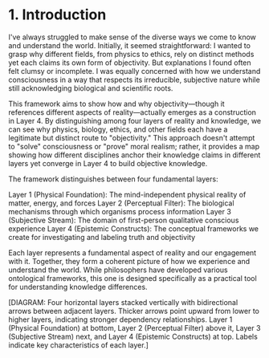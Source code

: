 # 1. Introduction
I've always struggled to make sense of the diverse ways we come to know and understand the world. Initially, it seemed straightforward: I wanted to grasp why different fields, from physics to ethics, rely on distinct methods yet each claims its own form of objectivity. But explanations I found often felt clumsy or incomplete. I was equally concerned with how we understand consciousness in a way that respects its irreducible, subjective nature while still acknowledging biological and scientific roots.

This framework aims to show how and why objectivity—though it references different aspects of reality—actually emerges as a construction in Layer 4. By distinguishing among four layers of reality and knowledge, we can see why physics, biology, ethics, and other fields each have a legitimate but distinct route to "objectivity." This approach doesn't attempt to "solve" consciousness or "prove" moral realism; rather, it provides a map showing how different disciplines anchor their knowledge claims in different layers yet converge in Layer 4 to build objective knowledge.

The framework distinguishes between four fundamental layers:

Layer 1 (Physical Foundation): The mind-independent physical reality of matter, energy, and forces
Layer 2 (Perceptual Filter): The biological mechanisms through which organisms process information
Layer 3 (Subjective Stream): The domain of first-person qualitative conscious experience
Layer 4 (Epistemic Constructs): The conceptual frameworks we create for investigating and labeling truth and objectivity

Each layer represents a fundamental aspect of reality and our engagement with it. Together, they form a coherent picture of how we experience and understand the world. While philosophers have developed various ontological frameworks, this one is designed specifically as a practical tool for understanding knowledge differences.

[DIAGRAM: Four horizontal layers stacked vertically with bidirectional arrows between adjacent layers. Thicker arrows point upward from lower to higher layers, indicating stronger dependency relationships. Layer 1 (Physical Foundation) at bottom, Layer 2 (Perceptual Filter) above it, Layer 3 (Subjective Stream) next, and Layer 4 (Epistemic Constructs) at top. Labels indicate key characteristics of each layer.] 